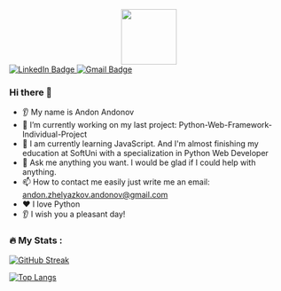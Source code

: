 <div id="header" align="center">
   <img src="https://media.giphy.com/media/hqU2KkjW5bE2v2Z7Q2/giphy.gif" width="100"/>
</div>

<div id="badges">
  <a href="https://www.linkedin.com/in/andon-andonov-bigdo/">
    <img src="https://img.shields.io/badge/LinkedIn-blue?style=for-the-badge&logo=linkedin&logoColor=white" alt="LinkedIn Badge"/>
  </a>
   <a href="andon.zhelyazkov.andonov@gmail.com">
    <img src="https://img.shields.io/badge/Mail-Gmail-green" alt="Gmail Badge"/>
  </a>
</div>


### Hi there 👋
* 👂 My name is Andon Andonov
* 🔭 I’m currently working on my last project: Python-Web-Framework-Individual-Project
* 🌱 I am currently learning JavaScript. And I'm almost finishing my education at SoftUni with a specialization in Python Web Developer
* 💬 Ask me anything you want. I would be glad if I could help with anything.
* 📫 How to contact me easily just write me an email: andon.zhelyazkov.andonov@gmail.com
* ❤️ I love Python
* 👂 I wish you a pleasant day!


### :fire: My Stats :


[![GitHub Streak](http://github-readme-streak-stats.herokuapp.com?user=BigDo-programming&theme=dark&background=000000)](https://git.io/streak-stats)



[![Top Langs](https://github-readme-stats.vercel.app/api/top-langs/?username=BigDo-programming&layout=compact&theme=vision-friendly-dark)](https://github.com/anuraghazra/github-readme-stats)
